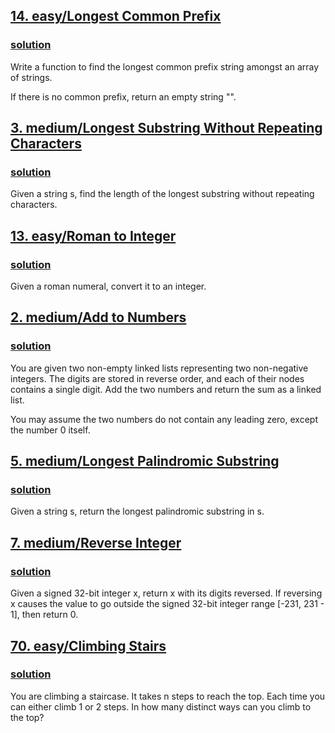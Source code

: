 ## [14. easy/Longest Common Prefix](https://leetcode.com/problems/longest-common-prefix/)
### [solution](https://github.com/Kospanulan/leetcode-solutions/blob/master/easy/14_longest_common_prefix.py)

Write a function to find the longest common prefix string amongst an array of strings.

If there is no common prefix, return an empty string "".

## [3. medium/Longest Substring Without Repeating Characters](https://leetcode.com/problems/longest-substring-without-repeating-characters/)
### [solution](https://github.com/Kospanulan/leetcode-solutions/blob/master/medium/3_longest_substr_wtht_rpt_char.py)

Given a string s, find the length of the longest substring without repeating characters.


## [13. easy/Roman to Integer](https://leetcode.com/problems/roman-to-integer/)
### [solution](https://github.com/Kospanulan/leetcode-solutions/blob/master/easy/13_roman_to_integer.py)

Given a roman numeral, convert it to an integer.


## [2. medium/Add to Numbers](https://leetcode.com/problems/add-two-numbers/)
### [solution](https://github.com/Kospanulan/leetcode-solutions/blob/master/medium/2_add_two_numbers.py)

You are given two non-empty linked lists representing two non-negative integers. The digits are stored in reverse order, and each of their nodes contains a single digit. Add the two numbers and return the sum as a linked list.

You may assume the two numbers do not contain any leading zero, except the number 0 itself.


## [5. medium/Longest Palindromic Substring](https://leetcode.com/problems/longest-palindromic-substring/)
### [solution](https://github.com/Kospanulan/leetcode-solutions/blob/master/medium/5_longest_palindromic_substring.py)

Given a string s, return the longest palindromic substring in s.


## [7. medium/Reverse Integer](https://leetcode.com/problems/reverse-integer/)
### [solution](https://github.com/Kospanulan/leetcode-solutions/blob/master/medium/7_reverse_integer.py)

Given a signed 32-bit integer x, return x with its digits reversed. If reversing x causes the value to go outside the signed 32-bit integer range [-231, 231 - 1], then return 0.

## [70. easy/Climbing Stairs](https://leetcode.com/problems/climbing-stairs/)
### [solution](https://github.com/Kospanulan/leetcode-solutions/blob/master/easy/70_climbing_stairs.py)

You are climbing a staircase. It takes n steps to reach the top.
Each time you can either climb 1 or 2 steps. In how many distinct ways can you climb to the top?